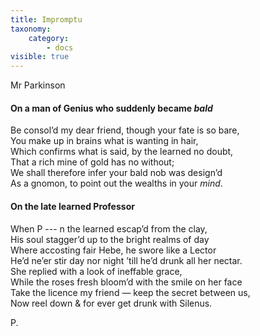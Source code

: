 ```yaml
---
title: Impromptu
taxonomy:
    category:
        - docs
visible: true
---
```


<div class="author">Mr Parkinson</div>

#### On a man of Genius who suddenly became *bald*

Be consol’d my dear friend, though your fate is so bare,  
You make up in brains what is wanting in hair,  
Which confirms what is said, by the learned no doubt,  
That a rich mine of gold has no without;  
We shall therefore infer your bald nob was design’d  
As a gnomon, to point out the wealths in your *mind*.  

#### On the late learned Professor

When P --- n the learned escap’d from the clay,  
His soul stagger’d up to the bright realms of day  
Where accosting fair Hebe, he swore like a Lector  
He’d ne’er stir day nor night ’till he’d drunk all her nectar.  
She replied with a look of ineffable grace,  
While the roses fresh bloom’d with the smile on her face  
Take the licence my friend — keep the secret between us,  
Now reel down & for ever get drunk with Silenus.  

P.